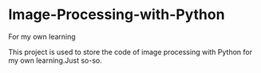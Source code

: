 # Image-Processing-with-Python
For my own learning

This project is used to store the code of image processing with Python for my own learning.Just so-so.
